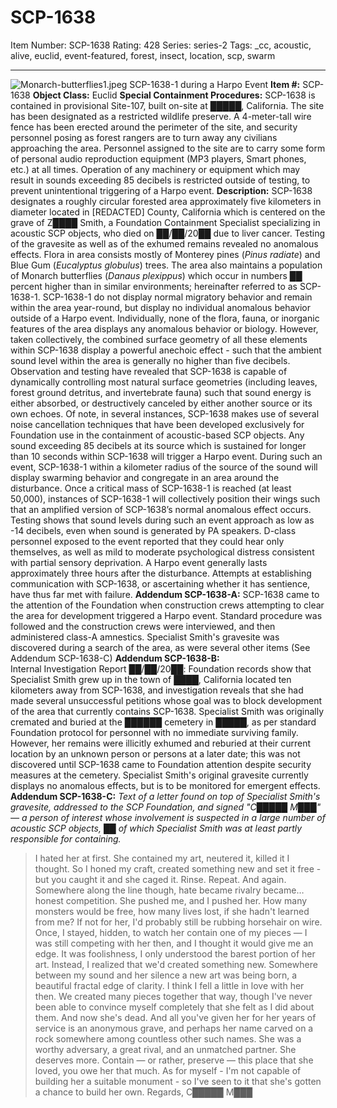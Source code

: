 # SCP-1638
Item Number: SCP-1638
Rating: 428
Series: series-2
Tags: _cc, acoustic, alive, euclid, event-featured, forest, insect, location, scp, swarm

---

![Monarch-butterflies1.jpeg](http://scp-wiki.wdfiles.com/local--files/scp-1638/Monarch-butterflies1.jpeg)
SCP-1638-1 during a Harpo Event
**Item #:** SCP-1638
**Object Class:** Euclid
**Special Containment Procedures:** SCP-1638 is contained in provisional Site-107, built on-site at █████, California. The site has been designated as a restricted wildlife preserve. A 4-meter-tall wire fence has been erected around the perimeter of the site, and security personnel posing as forest rangers are to turn away any civilians approaching the area. Personnel assigned to the site are to carry some form of personal audio reproduction equipment (MP3 players, Smart phones, etc.) at all times. Operation of any machinery or equipment which may result in sounds exceeding 85 decibels is restricted outside of testing, to prevent unintentional triggering of a Harpo event.
**Description:** SCP-1638 designates a roughly circular forested area approximately five kilometers in diameter located in [REDACTED] County, California which is centered on the grave of Z████ Smith, a Foundation Containment Specialist specializing in acoustic SCP objects, who died on ██/██/20██ due to liver cancer. Testing of the gravesite as well as of the exhumed remains revealed no anomalous effects. Flora in area consists mostly of Monterey pines (_Pinus radiate_) and Blue Gum (_Eucalyptus globulus_) trees. The area also maintains a population of Monarch butterflies (_Danaus plexippus_) which occur in numbers ██ percent higher than in similar environments; hereinafter referred to as SCP-1638-1. SCP-1638-1 do not display normal migratory behavior and remain within the area year-round, but display no individual anomalous behavior outside of a Harpo event.
Individually, none of the flora, fauna, or inorganic features of the area displays any anomalous behavior or biology. However, taken collectively, the combined surface geometry of all these elements within SCP-1638 display a powerful anechoic effect - such that the ambient sound level within the area is generally no higher than five decibels. Observation and testing have revealed that SCP-1638 is capable of dynamically controlling most natural surface geometries (including leaves, forest ground detritus, and invertebrate fauna) such that sound energy is either absorbed, or destructively canceled by either another source or its own echoes. Of note, in several instances, SCP-1638 makes use of several noise cancellation techniques that have been developed exclusively for Foundation use in the containment of acoustic-based SCP objects.
Any sound exceeding 85 decibels at its source which is sustained for longer than 10 seconds within SCP-1638 will trigger a Harpo event. During such an event, SCP-1638-1 within a kilometer radius of the source of the sound will display swarming behavior and congregate in an area around the disturbance. Once a critical mass of SCP-1638-1 is reached (at least 50,000), instances of SCP-1638-1 will collectively position their wings such that an amplified version of SCP-1638’s normal anomalous effect occurs. Testing shows that sound levels during such an event approach as low as -14 decibels, even when sound is generated by PA speakers. D-class personnel exposed to the event reported that they could hear only themselves, as well as mild to moderate psychological distress consistent with partial sensory deprivation. A Harpo event generally lasts approximately three hours after the disturbance.
Attempts at establishing communication with SCP-1638, or ascertaining whether it has sentience, have thus far met with failure.
**Addendum SCP-1638-A:** SCP-1638 came to the attention of the Foundation when construction crews attempting to clear the area for development triggered a Harpo event. Standard procedure was followed and the construction crews were interviewed, and then administered class-A amnestics. Specialist Smith's gravesite was discovered during a search of the area, as were several other items (See Addendum SCP-1638-C)
**Addendum SCP-1638-B:**  
Internal Investigation Report ██/██/20██:
Foundation records show that Specialist Smith grew up in the town of ████, California located ten kilometers away from SCP-1638, and investigation reveals that she had made several unsuccessful petitions whose goal was to block development of the area that currently contains SCP-1638. Specialist Smith was originally cremated and buried at the ██████ cemetery in █████, as per standard Foundation protocol for personnel with no immediate surviving family. However, her remains were illicitly exhumed and reburied at their current location by an unknown person or persons at a later date; this was not discovered until SCP-1638 came to Foundation attention despite security measures at the cemetery. Specialist Smith's original gravesite currently displays no anomalous effects, but is to be monitored for emergent effects.
**Addendum SCP-1638-C:**
_Text of a letter found on top of Specialist Smith's gravesite, addressed to the SCP Foundation, and signed "C█████ M███" — a person of interest whose involvement is suspected in a large number of acoustic SCP objects, ██ of which Specialist Smith was at least partly responsible for containing._
> I hated her at first. She contained my art, neutered it, killed it I thought. So I honed my craft, created something new and set it free - but you caught it and she caged it. Rinse. Repeat. And again. Somewhere along the line though, hate became rivalry became… honest competition. She pushed me, and I pushed her. How many monsters would be free, how many lives lost, if she hadn't learned from me? If not for her, I'd probably still be rubbing horsehair on wire.
> Once, I stayed, hidden, to watch her contain one of my pieces — I was still competing with her then, and I thought it would give me an edge. It was foolishness, I only understood the barest portion of her art. Instead, I realized that we'd created something new. Somewhere between my sound and her silence a new art was being born, a beautiful fractal edge of clarity. I think I fell a little in love with her then.
> We created many pieces together that way, though I've never been able to convince myself completely that she felt as I did about them. And now she's dead. And all you've given her for her years of service is an anonymous grave, and perhaps her name carved on a rock somewhere among countless other such names.
> She was a worthy adversary, a great rival, and an unmatched partner. She deserves more. Contain — or rather, preserve — this place that she loved, you owe her that much. As for myself - I'm not capable of building her a suitable monument - so I've seen to it that she's gotten a chance to build her own.
> Regards,
> C█████ M███
